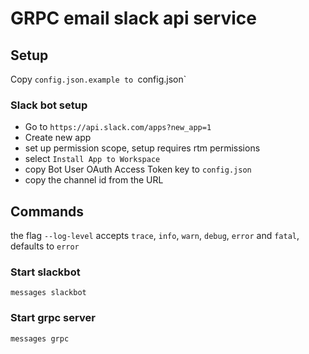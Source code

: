 # GRPC email slack api service

## Setup
Copy `config.json.example to `config.json`

### Slack bot setup
- Go to `https://api.slack.com/apps?new_app=1`
- Create new app
- set up permission scope, setup requires rtm permissions
- select `Install App to Workspace`
- copy Bot User OAuth Access Token key to `config.json`
- copy the channel id from the URL

## Commands
the flag `--log-level` accepts `trace`, `info`, `warn`, `debug`, `error` and `fatal`, defaults to `error`

### Start slackbot
```
messages slackbot
```

### Start grpc server
```
messages grpc
```
